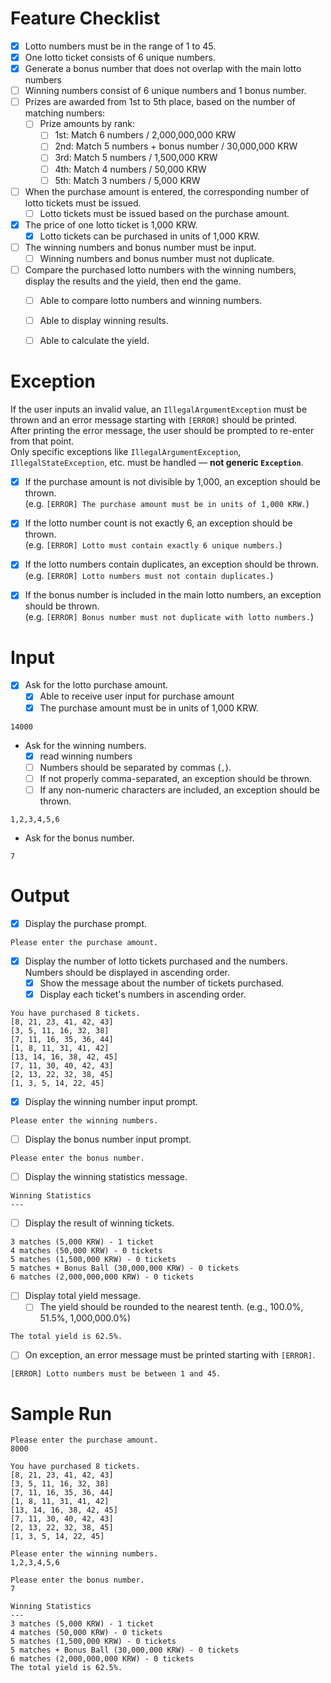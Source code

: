 # Feature Checklist

- [x] Lotto numbers must be in the range of 1 to 45.
- [x] One lotto ticket consists of 6 unique numbers.
- [x] Generate a bonus number that does not overlap with the main lotto numbers
- [ ] Winning numbers consist of 6 unique numbers and 1 bonus number.
- [ ] Prizes are awarded from 1st to 5th place, based on the number of matching numbers:
  - [ ] Prize amounts by rank:
    - [ ] 1st: Match 6 numbers / 2,000,000,000 KRW
    - [ ] 2nd: Match 5 numbers + bonus number / 30,000,000 KRW
    - [ ] 3rd: Match 5 numbers / 1,500,000 KRW
    - [ ] 4th: Match 4 numbers / 50,000 KRW
    - [ ] 5th: Match 3 numbers / 5,000 KRW
- [ ] When the purchase amount is entered, the corresponding number of lotto tickets must be issued.
  - [ ] Lotto tickets must be issued based on the purchase amount.
- [x] The price of one lotto ticket is 1,000 KRW.
  - [x] Lotto tickets can be purchased in units of 1,000 KRW.
- [ ] The winning numbers and bonus number must be input.
  - [ ] Winning numbers and bonus number must not duplicate.
- [ ] Compare the purchased lotto numbers with the winning numbers, display the results and the yield, then end the game.
  - [ ] Able to compare lotto numbers and winning numbers.
  - [ ] Able to display winning results.
  - [ ] Able to calculate the yield.


# Exception

If the user inputs an invalid value, an `IllegalArgumentException` must be thrown and an error message starting with `[ERROR]` should be printed.  
After printing the error message, the user should be prompted to re-enter from that point.  
Only specific exceptions like `IllegalArgumentException`, `IllegalStateException`, etc. must be handled — **not generic `Exception`**.

- [x] If the purchase amount is not divisible by 1,000, an exception should be thrown.  
  (e.g. `[ERROR] The purchase amount must be in units of 1,000 KRW.`)
- [x] If the lotto number count is not exactly 6, an exception should be thrown.  
  (e.g. `[ERROR] Lotto must contain exactly 6 unique numbers.`)
- [x] If the lotto numbers contain duplicates, an exception should be thrown.  
  (e.g. `[ERROR] Lotto numbers must not contain duplicates.`)
- [x] If the bonus number is included in the main lotto numbers, an exception should be thrown.  
  (e.g. `[ERROR] Bonus number must not duplicate with lotto numbers.`)



# Input

- [x] Ask for the lotto purchase amount.
  - [x] Able to receive user input for purchase amount
  - [x] The purchase amount must be in units of 1,000 KRW. 

```
14000
```

- Ask for the winning numbers.
  - [x] read winning numbers 
  - [ ] Numbers should be separated by commas (`,`).
  - [ ] If not properly comma-separated, an exception should be thrown.
  - [ ] If any non-numeric characters are included, an exception should be thrown.

```
1,2,3,4,5,6
```

- Ask for the bonus number.

```
7
```

# Output

- [x] Display the purchase prompt.
```
Please enter the purchase amount.
```

- [x] Display the number of lotto tickets purchased and the numbers. Numbers should be displayed in ascending order.
  - [x] Show the message about the number of tickets purchased.
  - [x] Display each ticket's numbers in ascending order.

```
You have purchased 8 tickets.
[8, 21, 23, 41, 42, 43]
[3, 5, 11, 16, 32, 38]
[7, 11, 16, 35, 36, 44]
[1, 8, 11, 31, 41, 42]
[13, 14, 16, 38, 42, 45]
[7, 11, 30, 40, 42, 43]
[2, 13, 22, 32, 38, 45]
[1, 3, 5, 14, 22, 45]
```

- [x] Display the winning number input prompt.
```
Please enter the winning numbers.
```

- [ ] Display the bonus number input prompt.
```
Please enter the bonus number.
```

- [ ] Display the winning statistics message.
```
Winning Statistics
---
```

- [ ] Display the result of winning tickets.
```
3 matches (5,000 KRW) - 1 ticket
4 matches (50,000 KRW) - 0 tickets
5 matches (1,500,000 KRW) - 0 tickets
5 matches + Bonus Ball (30,000,000 KRW) - 0 tickets
6 matches (2,000,000,000 KRW) - 0 tickets
```

- [ ] Display total yield message.
  - [ ] The yield should be rounded to the nearest tenth. (e.g., 100.0%, 51.5%, 1,000,000.0%)
```
The total yield is 62.5%.
```

- [ ] On exception, an error message must be printed starting with `[ERROR]`.
```
[ERROR] Lotto numbers must be between 1 and 45.
```

# Sample Run
```
Please enter the purchase amount.
8000

You have purchased 8 tickets.
[8, 21, 23, 41, 42, 43]
[3, 5, 11, 16, 32, 38]
[7, 11, 16, 35, 36, 44]
[1, 8, 11, 31, 41, 42]
[13, 14, 16, 38, 42, 45]
[7, 11, 30, 40, 42, 43]
[2, 13, 22, 32, 38, 45]
[1, 3, 5, 14, 22, 45]

Please enter the winning numbers.
1,2,3,4,5,6

Please enter the bonus number.
7

Winning Statistics
---
3 matches (5,000 KRW) - 1 ticket
4 matches (50,000 KRW) - 0 tickets
5 matches (1,500,000 KRW) - 0 tickets
5 matches + Bonus Ball (30,000,000 KRW) - 0 tickets
6 matches (2,000,000,000 KRW) - 0 tickets
The total yield is 62.5%.
```

